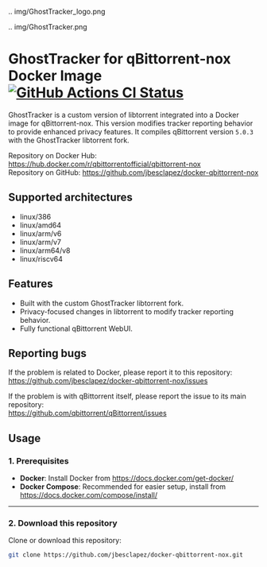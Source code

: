 .. img/GhostTracker_logo.png

.. img/GhostTracker.png

# GhostTracker for qBittorrent-nox Docker Image [![GitHub Actions CI Status](https://github.com/qbittorrent/docker-qbittorrent-nox/actions/workflows/release.yaml/badge.svg)](https://github.com/qbittorrent/docker-qbittorrent-nox/actions)

GhostTracker is a custom version of libtorrent integrated into a Docker image for qBittorrent-nox. This version modifies tracker reporting behavior to provide enhanced privacy features. It compiles qBittorrent version `5.0.3` with the GhostTracker libtorrent fork. 

Repository on Docker Hub: https://hub.docker.com/r/qbittorrentofficial/qbittorrent-nox \
Repository on GitHub: https://github.com/jbesclapez/docker-qbittorrent-nox

## Supported architectures

* linux/386
* linux/amd64
* linux/arm/v6
* linux/arm/v7
* linux/arm64/v8
* linux/riscv64

## Features
- Built with the custom GhostTracker libtorrent fork.
- Privacy-focused changes in libtorrent to modify tracker reporting behavior.
- Fully functional qBittorrent WebUI.

## Reporting bugs

If the problem is related to Docker, please report it to this repository: \
https://github.com/jbesclapez/docker-qbittorrent-nox/issues

If the problem is with qBittorrent itself, please report the issue to its main repository: \
https://github.com/qbittorrent/qBittorrent/issues

## Usage

### 1. Prerequisites

- **Docker**: Install Docker from https://docs.docker.com/get-docker/
- **Docker Compose**: Recommended for easier setup, install from https://docs.docker.com/compose/install/

---

### 2. Download this repository

Clone or download this repository:
```bash
git clone https://github.com/jbesclapez/docker-qbittorrent-nox.git
